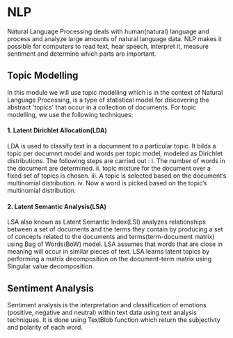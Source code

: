 # NLP
Natural Language Processing deals with human(natural) language and process and analyze large amounts of natural language data. NLP makes it possible for computers to read text, hear speech, interpret it, measure sentiment and determine which parts are important.
## Topic Modelling
In this module we will use topic modelling which is in the context of Natural Language Processing, is a type of statistical model for discovering the abstract 'topics' that occur in a collection of documents.
For topic modelling, we use the following techniques:
#### 1. Latent Dirichlet Allocation(LDA)
LDA is used to classify text in a documnent to a particular topic. It bilds a topic per documnrt model and words per topic model, modeled as Dirichlet distributions.
The following steps are carried out :
i. The number of words in the document are determined.
ii. topic mixture for the document over a fixed set of topics is chosen.
iii. A topic is selected based on the document’s multinomial distribution.
iv. Now a word is picked based on the topic’s multinomial distribution.
#### 2. Latent Semantic Analysis(LSA)
LSA also known as Latent Semantic Index(LSI) analyzes relationships between a set of documents and the terms they contain by producing a set of concepts related to the documents and terms(term-document matrix) using Bag of Words(BoW) model. LSA assumes that words that are close in meaning will occur in similar pieces of text. LSA learns latent topics by performing a matrix decomposition on the document-term matrix using Singular value decomposition.
## Sentiment Analysis
Sentiment analysis is the interpretation and classification of emotions (positive, negative and neutral) within text data using text analysis techniques. It is done using TextBlob function which return the subjectivty and polarity of each word.
